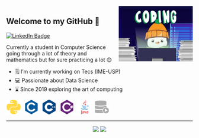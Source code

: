 <img src = "banner.webp" width = "200px" align = "right">

## Welcome to my GitHub 🚀
  <div id="badges">
  <a href = "https://www.linkedin.com/in/pedro-bonifácio-580b78325/">
    <img src="https://img.shields.io/badge/LinkedIn-blue?style=for-the-badge&logo=linkedin&logoColor=white" alt="LinkedIn Badge"/>
  </a>

Currently a student in Computer Science going through a lot of theory and mathematics but for sure practicing a lot 😊
- 🗒️ I’m currently working on Tecs (IME-USP)
- 💻 Passionate about Data Science
- ⌛ Since 2019 exploring the art of computing

<div>
  <img src="https://github.com/devicons/devicon/blob/master/icons/python/python-plain.svg" title="React" alt="Python" width="40" height="40"/>&nbsp;
  <img src="https://github.com/devicons/devicon/blob/master/icons/c/c-plain.svg" title="C" alt="C" width="40" height="40"/>&nbsp;
  <img src="https://github.com/devicons/devicon/blob/master/icons/cplusplus/cplusplus-plain.svg" title="CPP" alt="CPP" width="40" height="40"/>&nbsp;
  <img src="https://github.com/devicons/devicon/blob/master/icons/csharp/csharp-plain.svg" title="C#" alt="C#" width="40" height="40"/>&nbsp;
  <img src="https://github.com/devicons/devicon/blob/master/icons/java/java-original-wordmark.svg" title="Java" alt="Java" width="40" height="40"/>&nbsp;
  <img src="https://github.com/devicons/devicon/blob/master/icons/sqldeveloper/sqldeveloper-plain.svg" title="SQL" alt="SQL" width="40" height="40"/>&nbsp;
</div>

---

<div align = "center">
<img height = "200em" src="https://github-readme-stats.vercel.app/api/top-langs/?username=PedroCBonifacio&show_icons=true&theme=bear&count_private=true"/>
<img height = "200em" src="https://github-readme-stats.vercel.app/api?username=PedroCBonifacio&show_icons=true&show_icons=true&theme=bear&count_private=true" />
</div>
